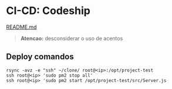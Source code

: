 # CI-CD: Codeship

[README.md](../README.md)

> **Atencao:** desconsiderar o uso de acentos

## Deploy comandos

```
rsync -avz -e "ssh" ~/clone/ root@<ip>:/opt/project-test
ssh root@<ip> 'sudo pm2 stop all'
ssh root@<ip> 'sudo pm2 start /opt/project-test/src/Server.js
```
